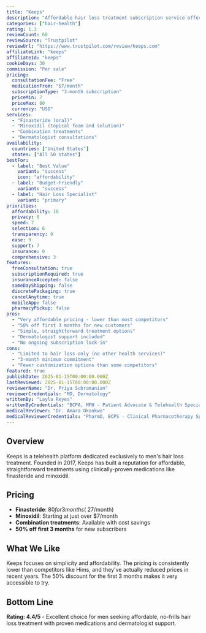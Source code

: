 ```yaml
---
title: "Keeps"
description: "Affordable hair loss treatment subscription service offering finasteride and minoxidil with dermatologist support."
categories: ["hair-health"]
rating: 1.3
reviewCount: 60
reviewSource: "Trustpilot"
reviewUrl: "https://www.trustpilot.com/review/keeps.com"
affiliateLink: "keeps"
affiliateId: "keeps"
cookieDays: 30
commission: "Per sale"
pricing:
  consultationFee: "Free"
  medicationFrom: "$7/month"
  subscriptionType: "3-month subscription"
  priceMin: 7
  priceMax: 80
  currency: "USD"
services:
  - "Finasteride (oral)"
  - "Minoxidil (topical foam and solution)"
  - "Combination treatments"
  - "Dermatologist consultations"
availability:
  countries: ["United States"]
  states: ["All 50 states"]
bestFor:
  - label: "Best Value"
    variant: "success"
    icon: "affordability"
  - label: "Budget-Friendly"
    variant: "success"
  - label: "Hair Loss Specialist"
    variant: "primary"
priorities:
  affordability: 10
  privacy: 8
  speed: 7
  selection: 6
  transparency: 9
  ease: 9
  support: 7
  insurance: 0
  comprehensive: 3
features:
  freeConsultation: true
  subscriptionRequired: true
  insuranceAccepted: false
  sameDayShipping: false
  discretePackaging: true
  cancelAnytime: true
  mobileApp: false
  pharmacyPickup: false
pros:
  - "Very affordable pricing - lower than most competitors"
  - "50% off first 3 months for new customers"
  - "Simple, straightforward treatment options"
  - "Dermatologist support included"
  - "No ongoing subscription lock-in"
cons:
  - "Limited to hair loss only (no other health services)"
  - "3-month minimum commitment"
  - "Fewer customization options than some competitors"
featured: true
publishDate: 2025-01-15T00:00:00.000Z
lastReviewed: 2025-01-15T00:00:00.000Z
reviewerName: "Dr. Priya Subramanian"
reviewerCredentials: "MD, Dermatology"
writtenBy: "Layla Reyes"
writtenByCredentials: "BCPA, MPH - Patient Advocate & Telehealth Specialist"
medicalReviewer: "Dr. Amara Okonkwo"
medicalReviewerCredentials: "PharmD, BCPS - Clinical Pharmacotherapy Specialist"
---
```


## Overview

Keeps is a telehealth platform dedicated exclusively to men's hair loss treatment. Founded in 2017, Keeps has built a reputation for affordable, straightforward treatments using clinically-proven medications like finasteride and minoxidil.

## Pricing

- **Finasteride**: $80 for 3 months (~$27/month)
- **Minoxidil**: Starting at just over $7/month
- **Combination treatments**: Available with cost savings
- **50% off first 3 months** for new subscribers

## What We Like

Keeps focuses on simplicity and affordability. The pricing is consistently lower than competitors like Hims, and they've actually reduced prices in recent years. The 50% discount for the first 3 months makes it very accessible to try.

## Bottom Line

**Rating: 4.4/5** - Excellent choice for men seeking affordable, no-frills hair loss treatment with proven medications and dermatologist support.
